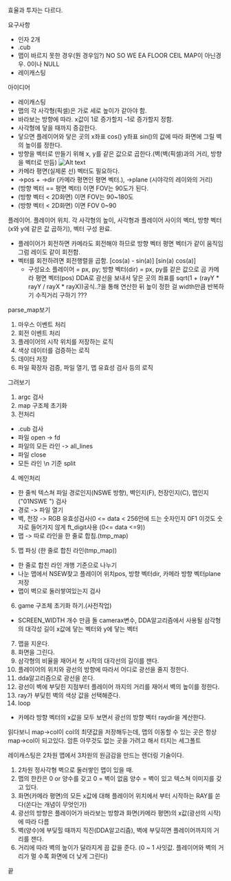 효율과 투자는 다르다.

요구사항
 - 인자 2개
 - .cub
 - 맵이 바르지 못한 경우(뭔 경우임?)
 NO SO WE EA FLOOR CEIL MAP이 아닌경우. 0이나 NULL
 - 레이캐스팅
 

아이디어
- 레이캐스팅
 - 맵의 각 사각형(픽셀)은 가로 세로 높이가 같아야 함.
 - 바라보는 방향에 따라. x값이 1로 증가할지 -1로 증가할지 정함.
 - 사각형에 닿을 때까지 증감한다.
 - 닿으면 플레이어와 닿은 곳의 x좌표 cos() y좌표 sin()의 값에 따라 화면에 그릴 벽의 높이를 정한다.
 - 방향을 벡터로 만들기 위해 x, y를 같은 값으로 곱한다.(벽(벽(픽셀)과의 거리, 방향을 벡터로 만듬)
 ![Alt text](https://lodev.org/cgtutor/images/raycastingcamera.gif)
 - 카메라 평면(실제론 선) 벡터도 필요하다.
 - ->pos + ->dir (카메라 평면인 평면 벡터.), ->plane (시야각의 레이와의 거리)
 - (방향 벡터 == 평면 벡터) 이면 FOV는 90도가 된다.
 - (방향 벡터 < 2D화면) 이면 FOV는 90~180도
 - (방향 벡터 < 2D화면) 이면 FOV 0~90
 
 플레이어. 플레이어 위치. 각 사각형의 높이, 사각형과 플레이어 사이의 벡터,
 방향 벡터(x와 y에 같은 값 곱하기), 
 벡터 구성 완료.
 - 플레이어가 회전하면 카메라도 회전해야 하므로
   방향 벡터 평면 벡터가 같이 움직임 그럼 레이도 같이 회전함.
 - 벡터를 회전하려면 회전행렬을 곱함.
 [cos(a) - sin(a)]
 [sin(a) cos(a)]
	- 구성요소
		플레이어 = px, py;
		방향 벡터(dir) = px, py를 같은 값으로 곱
		카메라 평면 벡터(pos)
		DDA로 광선을 보내서 닿은 곳의 좌표를 sqrt(1 + (rayY * rayY / rayX * rayX))공식..?을 통해 연산한 뒤 높이 정한 걸 width만큼 반복하기
		수직거리 구하기 ???

parse_map보기



1. 마우스 이벤트 처리
2. 회전 이벤트 처리
3. 플레이어의 시작 위치를 저장하는 로직
4. 색상 데이터를 검증하는 로직
5. 데이터 저장
6. 파일 확장자 검증, 파일 열기, 맵 유효성 검사 등의 로직

그려보기

1. argc 검사
2. map 구조체 초기화
3. 전처리
 - .cub 검사
 - 파일 open -> fd
 - 파일의 모든 라인 -> all_lines
 - 파일 close
 - 모든 라인 \n 기준 split
4. 메인처리
 - 한 줄씩 텍스쳐 파일 경로인지(NSWE 방향), 벽인지(F), 천장인지(C), 맵인지("01NSWE ") 검사
 - 경로 -> 파일 열기
 - 벽, 천장 -> RGB 유효성검사(0 <= data < 256안에 드는 숫자인지 0F1 이것도 숫자로 들어가지 않게 ft_digit사용 (0<= data <=9))
 - 맵 -> 따로 라인을 한 줄로 합침.(tmp_map)
5. 맵 파싱 (한 줄로 합친 라인(tmp_map))
 - 한 줄로 합친 라인 개행 기준으로 나누기
 - 나눈 맵에서 NSEW찾고 플레이어 위치pos, 방향 벡터dir, 카메라 방향 벡터plane 저장
 - 맵이 벽으로 둘러쌓여있는지 검사
6. game	구조체 초기화 하기.(사전작업)
 - SCREEN_WIDTH 개수 만큼 돌 camerax변수, DDA알고리즘에서 사용될 삼각형의 대각성 길이 x값에 닿는 벡터와 y에 닿는 벡터
7. 맵을 지운다.
8. 화면을 그린다.
9. 삼각형의 비율을 재어서 첫 시작의 대각선의 길이를 잰다.
10. 플레이어의 위치와 광선의 방향에 따라서 어디로 광선을 줄지 정한다.
11. dda알고리즘으로 광선을 쏜다.
12. 광선이 벽에 부딪힌 지점부터 플레이어 까지의 거리를 재어서 벽의 높이를 정한다.
13. ray가 부딪힌 벽의 색상 값을 선택해준다.
14. loop
 - 카메라 방향 벡터의 x값을 모두 보면서 광선의 방향 벡터 raydir을 계산한다.

읽다보니 map->col이 col의 최댓값을 저장해두는데, 맵의 이동할 수 있는 곳은 항상 map->col이 되고있다. 암튼 아무것도 없는 곳을 가려고 해서 터지는 세그폴트

레이캐스팅은 2차원 맵에서 3차원의 원금감을 만드는 렌더링 기술이다.

1. 2차원 정사각형 벽으로 둘러쌓인 맵이 있을 때.
2. 맵의 한칸은 0 or 양수를 갖고
	0 = 벽이 없음
	양수 = 벽이 있고 텍스쳐 이미지를 갖고 있다.
3. 화면(카메라 평면)의 모든 x값에 대해 플레이어 위치에서 부터 시작하는 RAY를 쏜다(쏜다는 개념이 무엇인가)
4. 광선의 방향은 플레이어가 바라보는 방향과 화면(카메라 평면)의 x값(광선의 시작)에 따라 다름
5. 벽(양수)에 부딪힐 때까지 직진(DDA알고리즘), 벽에 부딪히면 플레이어까지의 거리를 잰다.
6. 거리에 따라 벽의 높이가 달라지게 끔 값을 준다. (0 ~ 1 사잇값. 플레이어와 벽의 거리가 멀 수록 화면에 더 낮게 그린다)


끝


